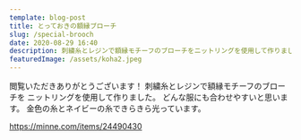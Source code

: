 ```yaml
---
template: blog-post
title: とっておきの額縁ブローチ
slug: /special-brooch
date: 2020-08-29 16:40
description: 刺繍糸とレジンで額縁モチーフのブローチをニットリングを使用して作りました。
featuredImage: /assets/koha2.jpeg
---
```

閲覧いただきありがとうございます！
刺繍糸とレジンで額縁モチーフのブローチを
ニットリングを使用して作りました。
どんな服にも合わせやすいと思います。
金色の糸とネイビーの糸できらきら光っています。

<https://minne.com/items/24490430>